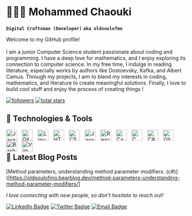 # 👨🏻‍💻 Mohammed Chaouki 
**`Digital Craftsman (Developer)`** **`aka oldsoulofmo`**

Welcome to my GitHub profile!<br><br> I am a junior Computer Science student passionate about coding and programming. I have a deep love for mathematics, and I enjoy exploring its connection to computer science. In my free time, I indulge in reading literature, especially works by authors like Dostoevsky, Kafka, and Albert Camus. Through my projects, I aim to blend my interests in coding, mathematics, and literature to create meaningful solutions. Finally, I love to build cool stuff and enjoy the process of creating things ! <br> 

  <p align="left">     
 <a href="https://github.com/oldsoulofmo?tab=followers">
         <img alt="followers" title="Follow me on Github" src="https://custom-icon-badges.demolab.com/github/followers/oldsoulofmo?color=236ad3&labelColor=1155ba&style=for-the-badge&logo=person-add&label=Follow&logoColor=white"/></a>
      <a href="https://github.com/oldsoulofmo?tab=repositories&sort=stargazers">
         <img alt="total stars" title="Total stars on GitHub" src="https://custom-icon-badges.demolab.com/github/stars/oldsoulofmo?color=55960c&style=for-the-badge&labelColor=488207&logo=star"/></a>
</p>

## 🔧 Technologies & Tools

<img align="left" alt="Java" width="30px" style="padding-right:10px;" src="https://cdn.jsdelivr.net/gh/devicons/devicon/icons/java/java-original.svg"/>
<img align="left" alt="Git" width="30px" style="padding-right:10px;" src="https://cdn.jsdelivr.net/gh/devicons/devicon/icons/git/git-original.svg" />
<img align="left" alt="Linux" width="30px" style="padding-right:10px;" src="https://cdn.jsdelivr.net/gh/devicons/devicon/icons/linux/linux-original.svg" />
<img align="left" alt="HTML" width="30px" style="padding-right:10px;" src="https://cdn.jsdelivr.net/gh/devicons/devicon/icons/html5/html5-plain.svg" />
<img align="left" alt="CSS" width="30px" style="padding-right:10px;" src="https://cdn.jsdelivr.net/gh/devicons/devicon/icons/css3/css3-plain.svg" />
<img align="left" alt="JavaScript" width="30px" style="padding-right:10px;" src="https://cdn.jsdelivr.net/gh/devicons/devicon/icons/javascript/javascript-plain.svg" />
<img align="left" alt="React" width="30px" style="padding-right:10px;" src="https://cdn.jsdelivr.net/gh/devicons/devicon/icons/react/react-original.svg" />
<img align="left" alt="C++" width="30px" style="padding-right:10px;" src="https://cdn.jsdelivr.net/gh/devicons/devicon@latest/icons/cplusplus/cplusplus-original.svg" />
<img align="left" alt="C" width="30px" style="padding-right:10px;" src="https://cdn.jsdelivr.net/gh/devicons/devicon@latest/icons/c/c-original.svg" />
<img align="left" alt="C#" width="30px" style="padding-right:10px;" src="https://cdn.jsdelivr.net/gh/devicons/devicon@latest/icons/csharp/csharp-original.svg" />          
<img align="left" alt="GitHub" width="30px" background-color="white" style="padding-right:10px;" src="https://cdn.jsdelivr.net/gh/devicons/devicon@latest/icons/github/github-original.svg" />
<img align="left" alt="Bash" width="30px" style="padding-right:10px;" src="https://cdn.jsdelivr.net/gh/devicons/devicon/icons/bash/bash-original.svg" />
<img align="left" alt="Vim" width="30px" style="padding-right:10px;" src="https://cdn.jsdelivr.net/gh/devicons/devicon@latest/icons/vim/vim-original.svg" />

<br><br>


## 📝 Latest Blog Posts

[Method parameters, understanding method parameter modifiers. (c#)]([https://oldsoulofmo.bearblog.dev/method-parameters-understanding-method-parameter-modifiers/]


*I love connecting with new people, so don't hesitate to reach out!* 

[![LinkedIn Badge](https://img.shields.io/badge/LinkedIn-0A66C2?style=for-the-badge&logo=linkedin&logoColor=white)](https://linkedin.com/in/mohammedchaouki/)
[![Twitter Badge](https://img.shields.io/badge/Twitter-1DA1F2?style=for-the-badge&logo=twitter&logoColor=white)](https://twitter.com/oldsoulofmo)
[![Email Badge](https://img.shields.io/badge/Email-D14836?style=for-the-badge&logo=gmail&logoColor=white)](mailto:medchaouki12@icloud.com)
